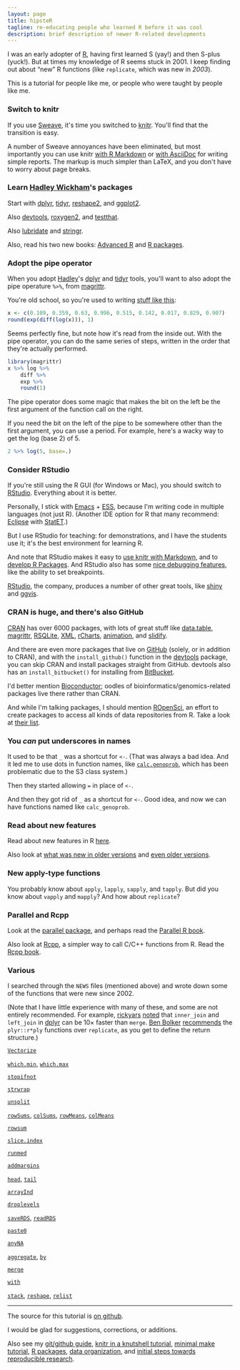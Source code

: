```yaml
---
layout: page
title: hipsteR
tagline: re-educating people who learned R before it was cool
description: brief description of newer R-related developments
---
```


I was an early adopter of [R](http://www.r-project.org), having first
learned S (yay!) and then S-plus (yuck!). But at times my knowledge of
R seems stuck in 2001. I keep finding out about &ldquo;new&rdquo; R
functions (like `replicate`, which was new in _2003_).

This is a tutorial for people like me, or people who were taught by people like me.

### Switch to knitr

If you use [Sweave](http://leisch.userweb.mwn.de/Sweave/), it's time
you switched to [knitr](http://yihui.name/knitr/). You'll find that
the transition is easy.

A number of Sweave annoyances have been eliminated, but most
importantly you can use knitr
[with R Markdown](http://kbroman.org/knitr_knutshell/pages/Rmarkdown.html)
or
[with AsciiDoc](http://kbroman.org/knitr_knutshell/pages/asciidoc.html)
for writing simple reports. The markup is much simpler than LaTeX, and
you don't have to worry about page breaks.

### Learn [Hadley Wickham](http://had.co.nz/)'s packages

Start with [dplyr](https://github.com/hadley/dplyr), [tidyr](https://github.com/hadley/tidyr),
[reshape2](https://github.com/hadley/reshape), and
[ggplot2](http://ggplot2.org/).

Also [devtools](https://github.com/hadley/devtools),
[roxygen2](https://github.com/klutometis/roxygen), and
[testthat](https://github.com/hadley/testthat).

Also [lubridate](https://github.com/hadley/lubridate) and
[stringr](https://github.com/hadley/stringr).

Also, read his two new books: [Advanced R](http://adv-r.had.co.nz/)
and [R packages](http://r-pkgs.had.co.nz/).


### Adopt the pipe operator

When you adopt [Hadley](http://had.co.nz/)'s [dplyr](https://github.com/hadley/dplyr)
and [tidyr](https://github.com/hadley/tidyr) tools, you'll want to
also adopt the pipe operature `%>%`, from
[magrittr](http://github.com/smbache/magrittr).

You're old school, so you're used to writing
[stuff like this](https://twitter.com/kwbroman/status/521127502391955456):

```r
x <- c(0.109, 0.359, 0.63, 0.996, 0.515, 0.142, 0.017, 0.829, 0.907)
round(exp(diff(log(x))), 1)
```

Seems perfectly fine, but note how it's read from the inside out. With
the pipe operator, you can do the same series of steps, written in the
order that they're actually performed.

```r
library(magrittr)
x %>% log %>%
    diff %>%
    exp %>%
    round(1)
```

The pipe operator does some magic that makes the bit on the left be
the first argument of the function call on the right.

If you need the bit on the left of the pipe to be somewhere other than
the first argument, you can use a period.  For example, here's a wacky way to
get the log (base 2) of 5.

```r
2 %>% log(5, base=.)
```

### Consider RStudio

If you're still using the R GUI (for Windows or Mac), you should
switch to [RStudio](http://www.rstudio.com/ide/download/desktop).
Everything about it is better.

Personally, I stick with [Emacs](http://www.gnu.org/software/emacs/) +
[ESS](http://ess.r-project.org/), because I'm writing code in multiple
languages (not just R). (Another IDE option for R that many recommend:
[Eclipse](http://www.eclipse.org/eclipse/) with
[StatET](http://www.walware.de/goto/statet).)

But I use RStudio for teaching: for demonstrations, and I have the
students use it; it's the best environment for learning R.

And note that RStudio makes it easy to
[use knitr with Markdown](http://www.rstudio.com/ide/docs/authoring/using_markdown),
and to
[develop R Packages](http://www.rstudio.com/ide/docs/packages/overview).
And RStudio also has some
[nice debugging features](http://www.rstudio.com/ide/docs/debugging/overview),
like the ability to set breakpoints.

[RStudio](http://rstudio.com), the company, produces a number of other great
tools, like [shiny](http://www.rstudio.com/shiny/) and
[ggvis](https://github.com/rstudio/ggvis).

### CRAN is huge, and there's also GitHub

[CRAN](http://cran.r-project.org) has over 6000 packages, with lots of
great stuff like
[data.table](http://cran.r-project.org/web/packages/data.table),
[magrittr](http://github.com/smbache/magrittr),
[RSQLite](http://cran.r-project.org/web/packages/RSQLite),
[XML](http://cran.r-project.org/web/packages/XML),
[rCharts](http://rcharts.io/),
[animation](http://yihui.name/animation/), and
[slidify](http://slidify.org/).

And there are even more packages that live on [GitHub](http://github.com) (solely, or in
addition to CRAN), and with the `install_github()` function in the
[devtools](https://github.com/hadley/devtools) package, you can skip
CRAN and install packages straight from GitHub. devtools also has an
`install_bitbucket()` for installing from
[BitBucket](http://bitbucket.org).

I'd better mention [Bioconductor](http://bioconductor.org/); oodles of
bioinformatics/genomics-related packages live there rather than CRAN.

And while I'm talking packages, I should mention
[ROpenSci](http://ropensci.org/), an effort to create packages to
access all kinds of data repositories from R. Take a look at
[their list](http://ropensci.org/packages/).


### You _can_ put underscores in names

It used to be that `_` was a shortcut for `<-`. (That was always a bad
idea. And it led me to use dots in function names, like
[`calc.genoprob`](https://github.com/kbroman/qtl/blob/master/R/calc.genoprob.R),
which has been problematic due to the S3 class system.)

Then they started allowing `=` in place of `<-`.

And then they got rid of `_` as a shortcut for `<-`.  Good idea, and
now we can have functions named like `calc_genoprob`.

### Read about new features

Read about new features in R
[here](http://cran.r-project.org/src/base/NEWS).

Also look at
[what was new in older versions](http://cran.r-project.org/src/base/NEWS.2)
and [even older versions](http://cran.r-project.org/src/base/NEWS.1).

### New apply-type functions

You probably know about `apply`, `lapply`, `sapply`, and `tapply`. But
did you know about `vapply` and `mapply`? And how about `replicate`?

### Parallel and Rcpp

Look at the
[parallel package](http://stat.ethz.ch/R-manual/R-devel/library/parallel/doc/parallel.pdf),
and perhaps read the
[Parallel R book](http://www.amazon.com/exec/obidos/ASIN/1449309925/7210-20).

Also look at [Rcpp](http://adv-r.had.co.nz/Rcpp.html), a simpler way
to call C/C++ functions from R. Read the [Rcpp book](http://www.amazon.com/exec/obidos/ASIN/1461468671/7210-20).

### Various

I searched through the `NEWS` files (mentioned above) and
wrote down some of the functions that were new since 2002.

(Note that I have little experience with many of these, and some are
not entirely recommended. For example,
[rickyars](https://github.com/rickyars)
[noted](https://github.com/kbroman/hipsteR/issues/4) that `inner_join` and
`left_join` in [dplyr](https://github.com/hadley/dplyr) can be 10&times;
faster than `merge`. [Ben Bolker](http://en.gravatar.com/bbolker) [recommends](http://kbroman.wordpress.com/2014/05/15/hipster-re-educating-people-who-learned-r-before-it-was-cool/#comment-3518) the `plyr::r*ply` functions
over `replicate`, as you get to define the return structure.)

[`Vectorize`](https://stat.ethz.ch/R-manual/R-devel/library/base/html/Vectorize.html)

[`which.min`](https://stat.ethz.ch/R-manual/R-devel/library/base/html/which.min.html), [`which.max`](https://stat.ethz.ch/R-manual/R-devel/library/base/html/which.min.html)

[`stopifnot`](https://stat.ethz.ch/R-manual/R-devel/library/base/html/stopifnot.html)

[`strwrap`](https://stat.ethz.ch/R-manual/R-devel/library/base/html/strwrap.html)

[`unsplit`](https://stat.ethz.ch/R-manual/R-devel/library/base/html/split.html)

[`rowSums`](https://stat.ethz.ch/R-manual/R-devel/library/base/html/colSums.html), [`colSums`](https://stat.ethz.ch/R-manual/R-devel/library/base/html/colSums.html), [`rowMeans`](https://stat.ethz.ch/R-manual/R-devel/library/base/html/colSums.html),
[`colMeans`](https://stat.ethz.ch/R-manual/R-devel/library/base/html/colSums.html)

[`rowsum`](https://stat.ethz.ch/R-manual/R-devel/library/base/html/rowsum.html)

[`slice.index`](https://stat.ethz.ch/R-manual/R-devel/library/base/html/slice.index.html)

[`runmed`](https://stat.ethz.ch/R-manual/R-devel/library/stats/html/runmed.html)

[`addmargins`](https://stat.ethz.ch/R-manual/R-devel/library/stats/html/addmargins.html)

[`head`](https://stat.ethz.ch/R-manual/R-devel/library/utils/html/head.html),
[`tail`](https://stat.ethz.ch/R-manual/R-devel/library/utils/html/head.html)

[`arrayInd`](https://stat.ethz.ch/R-manual/R-devel/library/base/html/which.html)

[`droplevels`](https://stat.ethz.ch/R-manual/R-devel/library/base/html/droplevels.html)

[`saveRDS`](https://stat.ethz.ch/R-manual/R-devel/library/base/html/readRDS.html), [`readRDS`](https://stat.ethz.ch/R-manual/R-devel/library/base/html/readRDS.html)

[`paste0`](https://stat.ethz.ch/R-manual/R-devel/library/base/html/paste.html)

[`anyNA`](https://stat.ethz.ch/R-manual/R-devel/library/base/html/NA.html)

[`aggregate`](https://stat.ethz.ch/R-manual/R-devel/library/stats/html/aggregate.html), [`by`](https://stat.ethz.ch/R-manual/R-devel/library/base/html/by.html)

[`merge`](https://stat.ethz.ch/R-manual/R-devel/library/base/html/merge.html)

[`with`](https://stat.ethz.ch/R-manual/R-devel/library/base/html/with.html)

[`stack`](https://stat.ethz.ch/R-manual/R-devel/library/utils/html/stack.html), [`reshape`](https://stat.ethz.ch/R-manual/R-devel/library/stats/html/reshape.html), [`relist`](https://stat.ethz.ch/R-manual/R-devel/library/utils/html/relist.html)


---

The source for this tutorial is
[on github](http://github.com/kbroman/hipsteR).

I would be glad for suggestions, corrections, or additions.

Also see my
[git/github guide](http://kbroman.org/github_tutorial),
[knitr in a knutshell tutorial](http://kbroman.org/knitr_knutshell),
[minimal make tutorial](http://kbroman.org/minimal_make),
[R packages](http://kbroman.org/pkg_primer),
[data organization](http://kbroman.org/dataorg),
and [initial steps towards reproducible research](http://kbroman.org/steps2rr).
